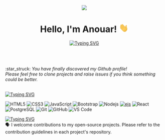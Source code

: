 <div align="center">
<img src="https://i.imgur.com/8MupZHY.gif" width="400px" />
<br>

# Hello, I'm Anouar!  <img src="https://github.com/ABSphreak/ABSphreak/blob/master/gifs/Hi.gif" width="30px"> 
[![Typing SVG](https://readme-typing-svg.demolab.com?font=Fira+Code&size=25&pause=1000&color=453F78&background=12407600&center=true&random=false&width=435&lines=Aspiring+Full+Stack+Developer;Lifelong+Learner)](https://git.io/typing-svg)
 </div>
<br><br><br>

 <div>
:star_struck: <i> You have finally discovered my Github profile!</i> <br>
<i>Please feel free to clone projects and raise issues if you think something could be better. </i>
</div>
<br>

[![Typing SVG](https://readme-typing-svg.demolab.com?font=Fira+Code&pause=1000&color=222831&random=false&width=435&lines=Skills%3A)](https://git.io/typing-svg)
<br>

![HTML5](https://img.shields.io/badge/-HTML5-%23E44D27?style=flat-square&logo=html5&logoColor=ffffff)
![CSS3](https://img.shields.io/badge/-CSS3-%231572B6?style=flat-square&logo=css3)
![JavaScript](https://img.shields.io/badge/-JavaScript-%23F7DF1C?style=flat-square&logo=javascript&logoColor=000000&labelColor=%23F7DF1C&color=%23FFCE5A)
![Bootstrap](https://img.shields.io/badge/-Bootstrap-563D7C?style=flat-square&logo=bootstrap&link=https://github.com)
![Nodejs](https://img.shields.io/badge/-Nodejs-black?style=flat-square&logo=Node.js)
[![ejs](./src/ejs.svg)](https://badges.aleen42.com/src/ejs.svg)
![React](https://img.shields.io/badge/-React-%23282C34?style=flat-square&logo=react)
![PostgreSQL](https://img.shields.io/badge/-PostgreSQL-336791?style=flat-square&logo=postgresql)
![Git](https://img.shields.io/badge/-Git-%23F05032?style=flat-square&logo=git&logoColor=%23ffffff)
![GitHub](https://img.shields.io/badge/-GitHub-181717?style=flat-square&logo=github)
![VS Code](http://img.shields.io/badge/-VS%20Code-007ACC?style=flat-square&logo=visual-studio-code&logoColor=ffffff)


[![Typing SVG](https://readme-typing-svg.demolab.com?font=Fira+Code&pause=1000&color=222831&random=false&width=435&lines=Contributions%3A)](https://git.io/typing-svg)
<br>
:speaking_head: I welcome contributions to my open-source projects. Please refer to the contribution guidelines in each project's repository.







